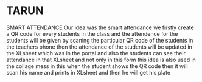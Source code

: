 # TARUN
SMART ATTENDANCE
Our idea was the smart attendance we firstly create a QR code for every students in the class and the attendence for the students will be given by scaning the particular QR code of the students in the teachers phone then the attendance of the students will be updated in the XLsheet which was in the portal and also the students can see their attendance in that XLsheet and not only in this form this idea is also used in the collage mess in this when the student shows the QR code then it will scan his name and prints in XLsheet and then he will get his plate  
